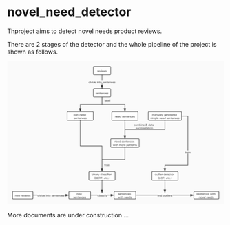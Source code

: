 # novel_need_detector

Thproject aims to detect novel needs product reviews. 

There are 2 stages of the detector and the whole pipeline of the project is shown as follows.

![pipeline](https://github.com/tims13/novel_need_detector/blob/main/pic/novel%20needs.jpg?raw=true)



More documents are under construction ...
